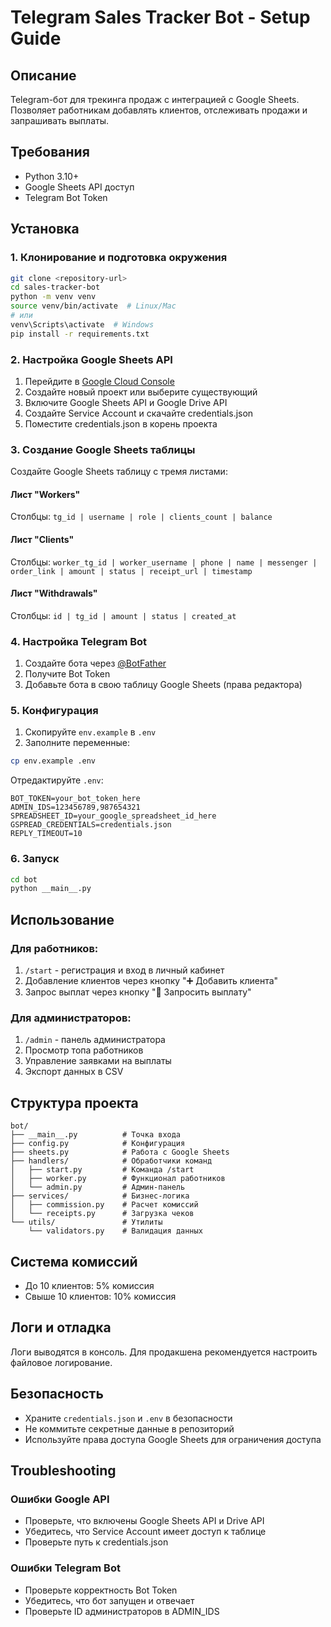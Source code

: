 # Telegram Sales Tracker Bot - Setup Guide

## Описание
Telegram-бот для трекинга продаж с интеграцией с Google Sheets. Позволяет работникам добавлять клиентов, отслеживать продажи и запрашивать выплаты.

## Требования
- Python 3.10+
- Google Sheets API доступ
- Telegram Bot Token

## Установка

### 1. Клонирование и подготовка окружения
```bash
git clone <repository-url>
cd sales-tracker-bot
python -m venv venv
source venv/bin/activate  # Linux/Mac
# или
venv\Scripts\activate  # Windows
pip install -r requirements.txt
```

### 2. Настройка Google Sheets API
1. Перейдите в [Google Cloud Console](https://console.cloud.google.com/)
2. Создайте новый проект или выберите существующий
3. Включите Google Sheets API и Google Drive API
4. Создайте Service Account и скачайте credentials.json
5. Поместите credentials.json в корень проекта

### 3. Создание Google Sheets таблицы
Создайте Google Sheets таблицу с тремя листами:

#### Лист "Workers"
Столбцы: `tg_id | username | role | clients_count | balance`

#### Лист "Clients" 
Столбцы: `worker_tg_id | worker_username | phone | name | messenger | order_link | amount | status | receipt_url | timestamp`

#### Лист "Withdrawals"
Столбцы: `id | tg_id | amount | status | created_at`

### 4. Настройка Telegram Bot
1. Создайте бота через [@BotFather](https://t.me/BotFather)
2. Получите Bot Token
3. Добавьте бота в свою таблицу Google Sheets (права редактора)

### 5. Конфигурация
1. Скопируйте `env.example` в `.env`
2. Заполните переменные:
```bash
cp env.example .env
```

Отредактируйте `.env`:
```env
BOT_TOKEN=your_bot_token_here
ADMIN_IDS=123456789,987654321
SPREADSHEET_ID=your_google_spreadsheet_id_here
GSPREAD_CREDENTIALS=credentials.json
REPLY_TIMEOUT=10
```

### 6. Запуск
```bash
cd bot
python __main__.py
```

## Использование

### Для работников:
1. `/start` - регистрация и вход в личный кабинет
2. Добавление клиентов через кнопку "➕ Добавить клиента"
3. Запрос выплат через кнопку "💸 Запросить выплату"

### Для администраторов:
1. `/admin` - панель администратора
2. Просмотр топа работников
3. Управление заявками на выплаты
4. Экспорт данных в CSV

## Структура проекта
```
bot/
├── __main__.py          # Точка входа
├── config.py            # Конфигурация
├── sheets.py            # Работа с Google Sheets
├── handlers/            # Обработчики команд
│   ├── start.py         # Команда /start
│   ├── worker.py        # Функционал работников
│   └── admin.py         # Админ-панель
├── services/            # Бизнес-логика
│   ├── commission.py    # Расчет комиссий
│   └── receipts.py      # Загрузка чеков
└── utils/               # Утилиты
    └── validators.py    # Валидация данных
```

## Система комиссий
- До 10 клиентов: 5% комиссия
- Свыше 10 клиентов: 10% комиссия

## Логи и отладка
Логи выводятся в консоль. Для продакшена рекомендуется настроить файловое логирование.

## Безопасность
- Храните `credentials.json` и `.env` в безопасности
- Не коммитьте секретные данные в репозиторий
- Используйте права доступа Google Sheets для ограничения доступа

## Troubleshooting

### Ошибки Google API
- Проверьте, что включены Google Sheets API и Drive API
- Убедитесь, что Service Account имеет доступ к таблице
- Проверьте путь к credentials.json

### Ошибки Telegram Bot
- Проверьте корректность Bot Token
- Убедитесь, что бот запущен и отвечает
- Проверьте ID администраторов в ADMIN_IDS 